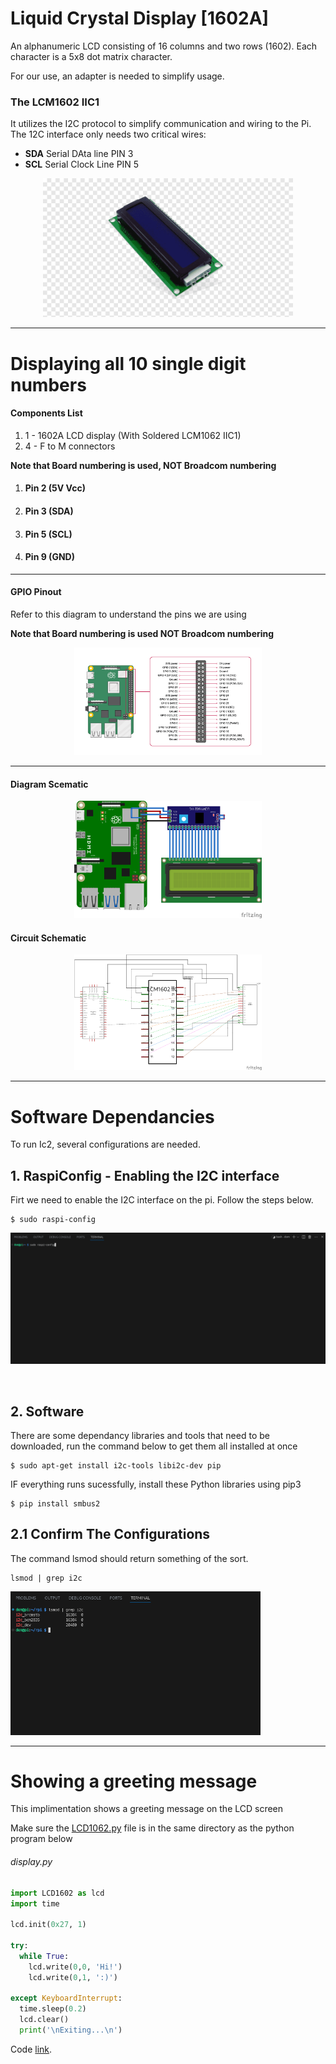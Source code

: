 # Liquid Crystal Display [1602A]
An alphanumeric LCD consisting of 16 columns and two rows (1602).
Each character is a 5x8 dot matrix character.

For our use, an adapter is needed to simplify usage.

  ### The LCM1602 IIC1
  It utilizes the I2C protocol to simplify communication and wiring to the Pi.
  The 12C interface only needs two critical wires:
  - **SDA** Serial DAta line<tab> PIN 3
  - **SCL** Serial Clock Line<tab> PIN 5


<p align="center">
<img src="../src/pics/lcd-1602.png" width="400px">
</p>

--- 

# Displaying all 10 single digit numbers
#### Components List
  1. 1 - 1602A LCD display (With Soldered LCM1062 IIC1)
  1. 4 - F to M connectors
 
**Note that Board numbering is used, NOT  Broadcom numbering**
1. #### Pin 2 (5V Vcc)
1. #### Pin 3 (SDA)
1. #### Pin 5 (SCL)
1. #### Pin 9 (GND)

---
#### GPIO Pinout
Refer to this diagram to understand the pins we are using

**Note that Board numbering is used NOT  Broadcom numbering**

<p align="center">
  <img src="../src/pics/gpio_pinout.png" alt="Diagram Schematic" width="300px">
</p>

---

#### Diagram Scematic

<p align="center">
  <img src="../src/pics/LCD.png" alt="Diagram Schematic" width="300px">
</p>

#### Circuit Schematic
<p align="center">
  <img src="../src/pics/LCD_schematic.png" alt="Circuit Schematic" width="300px">
</p>

--- 

# Software Dependancies
To run Ic2, several configurations are needed.

## 1. RaspiConfig - Enabling the I2C interface
Firt we need to enable the I2C interface on the pi. Follow the steps below.

```
$ sudo raspi-config
```

![Enabling the I2C interface](../src/gifs/enabling_i2c-interface.gif)

<br>

## 2. Software
There are some dependancy libraries and tools that need to be downloaded, run the command below to get them all installed at once

```
$ sudo apt-get install i2c-tools libi2c-dev pip
```

IF everything runs sucessfully, install these Python libraries using pip3

```
$ pip install smbus2 
```

## 2.1 Confirm The Configurations
The command lsmod should return something of the sort. 

```
lsmod | grep i2c
```
<p>
<img src='../src/pics/lsmod.png' width='400px'>
</p>

---

# Showing a greeting message
This implimentation shows a greeting message on the LCD screen


Make sure the [LCD1062.py](../../iot/basic/displays/LCD/LCD1602.py) file is in the same directory as the python program below

###### display.py
```py
import LCD1602 as lcd
import time 

lcd.init(0x27, 1)

try:
  while True:
    lcd.write(0,0, 'Hi!')
    lcd.write(0,1, ':)')

except KeyboardInterrupt:
  time.sleep(0.2)
  lcd.clear()
  print('\nExiting...\n')
```

Code [link](../../iot/basic/displays/LCD/display.py).